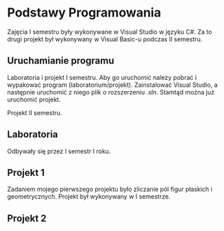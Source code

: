 # Podstawy Programowania
Zajęcia I semestru były wykonywane w Visual Studio w języku C#. Za to drugi projekt był wykonywany w Visual Basic-u podczas II semestru.

## Uruchamianie programu
Laboratoria i projekt I semestru.
Aby go uruchomić należy pobrać i wypakować program (laboratorium/projekt). Zainstalować Visual Studio, a następnie uruchomić z niego plik o rozszerzeniu *.sln*. Stamtąd można już uruchomić projekt.

Projekt II semestru.


## Laboratoria
Odbywały się przez I semestr I roku.

## Projekt 1
Zadaniem mojego pierwszego projektu było zliczanie pól figur płaskich i geometrycznych. Projekt był wykonywany w I semestrze.

## Projekt 2
